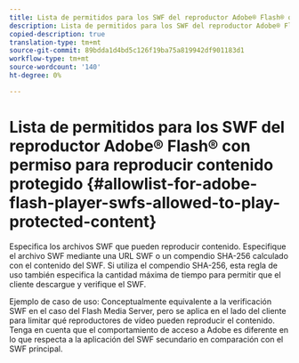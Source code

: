 ```yaml
---
title: Lista de permitidos para los SWF del reproductor Adobe® Flash® que pueden reproducir contenido protegido
description: Lista de permitidos para los SWF del reproductor Adobe® Flash® que pueden reproducir contenido protegido
copied-description: true
translation-type: tm+mt
source-git-commit: 89bdda1d4bd5c126f19ba75a819942df901183d1
workflow-type: tm+mt
source-wordcount: '140'
ht-degree: 0%

---
```



# Lista de permitidos para los SWF del reproductor Adobe® Flash® con permiso para reproducir contenido protegido {#allowlist-for-adobe-flash-player-swfs-allowed-to-play-protected-content}

Especifica los archivos SWF que pueden reproducir contenido. Especifique el archivo SWF mediante una URL SWF o un compendio SHA-256 calculado con el contenido del SWF. Si utiliza el compendio SHA-256, esta regla de uso también especifica la cantidad máxima de tiempo para permitir que el cliente descargue y verifique el SWF.

Ejemplo de caso de uso: Conceptualmente equivalente a la verificación SWF en el caso del Flash Media Server, pero se aplica en el lado del cliente para limitar qué reproductores de vídeo pueden reproducir el contenido. Tenga en cuenta que el comportamiento de acceso a Adobe es diferente en lo que respecta a la aplicación del SWF secundario en comparación con el SWF principal.
